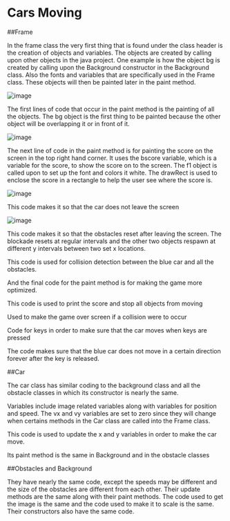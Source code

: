 # Cars Moving

##Frame

In the frame class the very first thing that is found under the class header is the creation of objects and variables. The objects are created by calling upon other objects in the java project. One example is how the object bg is created by calling upon the Background constructor in the Background class. Also the fonts and variables that are specifically used in the Frame class. These objects will then be painted later in the paint method.

![image](https://user-images.githubusercontent.com/90801604/148460881-c05b63b1-1280-40cc-95dd-1b73a770555f.png)

The first lines of code that occur in the paint method is the painting of all the objects. The bg object is the first thing to be painted because the other object will be overlapping it or in front of it. 

![image](https://user-images.githubusercontent.com/90801604/148461120-d55bc665-3d04-4b0d-adea-57d6c72a9a81.png)

The next line of code in the paint method is for painting the score on the screen in the top right hand corner. It uses the bscore variable, which is a variable for the score, to show the score on to the screen. The f1 object is called upon to set up the font and colors it white. The drawRect is used to enclose the score in a rectangle to help the user see where the score is.

![image](https://user-images.githubusercontent.com/90801604/148461261-9e8104ba-68cc-4dd3-96ac-c4c5317ca0bc.png)

This code makes it so that the car does not leave the screen

![image](https://user-images.githubusercontent.com/90801604/148461297-65a09bb9-653f-410d-8837-39b02cdf2f18.png)

This code makes it so that the obstacles reset after leaving the screen. The blockade resets at regular intervals and the other two objects respawn at different y intervals between two set x locations.

This code is used for collision detection between the blue car and all the obstacles.

And the final code for the paint method is for making the game more optimized.

This code is used to print the score and stop all objects from moving

Used to make the game over screen if a collision were to occur

Code for keys in order to make sure that the car moves when keys are pressed

The code makes sure that the blue car does not move in a certain direction forever after the key is released.


##Car

The car class has similar coding to the background class and all the obstacle classes in which its constructor is nearly the same.

Variables include image related variables along with variables for position and speed. The vx and vy variables are set to zero since they will change when certains methods in the Car class are called into the Frame class.

This code is used to update the x and y variables in order to make the car move.

Its paint method is the same in Background and in the obstacle classes


##Obstacles and Background

They have nearly the same code, except the speeds may be different and the size of the obstacles are different from each other. Their update methods are the same along with their paint methods. The code used to get the image is the same and the code used to make it to scale is the same. Their constructors also have the same code.























